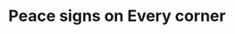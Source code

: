 ---
pid: mx136
title: Peace signs on Every corner
location_transcription: 52nd street
coordinates: "[-75.226017247175, 39.954589429644]"
zipcode: '19143'
gen_neighborhood: West Philadelphia
neighborhood: University City
outside_phl: 
age: '36'
age_range: 30-39
instagram: 
image_file_name: mx_136.jpg
proposal_transcription: 
topic: Uplifting
topic_summary: '0'
type: Other No Form
keywords_other: 
credit: Ramarr Jones
image_labels: 
twitter: 
facebook: 
permalink: "/monuments/mx136/"
layout: item-page
---